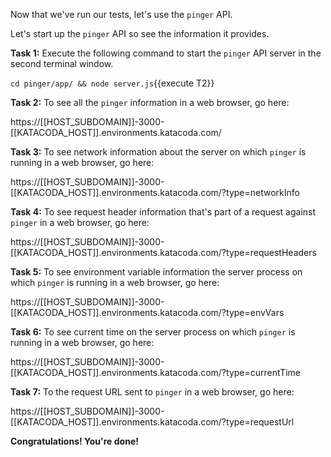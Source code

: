 Now that we've run our tests, let's use the `pinger` API.

Let's start up the `pinger` API so see the information it provides.

**Task 1:** Execute the following command to start the `pinger` API server in the second terminal window.

`cd pinger/app/ && node server.js`{{execute T2}}

**Task 2:** To see all the `pinger` information in a web browser, go here:

https://[[HOST_SUBDOMAIN]]-3000-[[KATACODA_HOST]].environments.katacoda.com/

**Task 3:** To see network information about the server on which `pinger` is running in a web browser, go here:

https://[[HOST_SUBDOMAIN]]-3000-[[KATACODA_HOST]].environments.katacoda.com/?type=networkInfo

**Task 4:** To see request header information that's part of a request against `pinger` in a web browser, go here:

https://[[HOST_SUBDOMAIN]]-3000-[[KATACODA_HOST]].environments.katacoda.com/?type=requestHeaders

**Task 5:** To see environment variable information the server process on which `pinger` is running in a web browser, go here:

https://[[HOST_SUBDOMAIN]]-3000-[[KATACODA_HOST]].environments.katacoda.com/?type=envVars

**Task 6:** To see current time on the server process on which `pinger` is running in a web browser, go here:

https://[[HOST_SUBDOMAIN]]-3000-[[KATACODA_HOST]].environments.katacoda.com/?type=currentTime

**Task 7:** To the request URL sent to `pinger` in a web browser, go here:

https://[[HOST_SUBDOMAIN]]-3000-[[KATACODA_HOST]].environments.katacoda.com/?type=requestUrl

**Congratulations! You're done!**